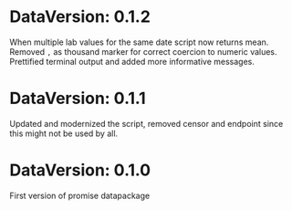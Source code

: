 DataVersion: 0.1.2
=======================
When multiple lab values for the same date script now returns mean. 
Removed `,` as thousand marker for correct coercion to numeric values.
Prettified terminal output and added more informative messages.

DataVersion: 0.1.1
=======================
Updated and modernized the script, removed censor and endpoint since this might not be used by all.

DataVersion: 0.1.0
=======================
First version of promise datapackage

